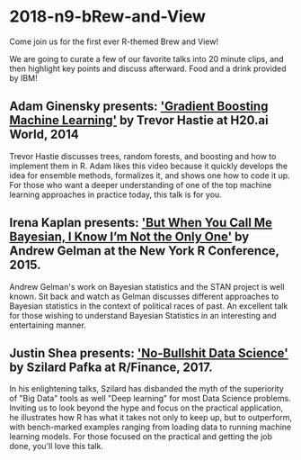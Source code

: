 # 2018-n9-bRew-and-View

Come join us for the first ever R-themed Brew and View!

We are going to curate a few of our favorite talks into 20 minute clips, and then highlight key points and discuss afterward. Food and a drink provided by IBM!


## Adam Ginensky presents: ['Gradient Boosting Machine Learning'](https://www.youtube.com/watch?v=wPqtzj5VZus) by Trevor Hastie at H20.ai World, 2014

Trevor Hastie discusses trees, random forests, and boosting and how to implement them in R. Adam likes this video because it quickly develops the idea for ensemble methods, formalizes it, and shows one how to code it up. For those who want a deeper understanding of one of the top machine learning approaches in practice today, this talk is for you.

## Irena Kaplan presents: ['But When You Call Me Bayesian, I Know I’m Not the Only One'](https://www.youtube.com/watch?v=ObS1hkOxyPA) by Andrew Gelman at the New York R Conference, 2015.

Andrew Gelman's work on Bayesian statistics and the STAN project is well known. Sit back and watch as Gelman discusses different approaches to Bayesian statistics in the context of political races of past. An excellent talk for those wishing to understand Bayesian Statistics in an interesting and entertaining manner.

## Justin Shea presents: ['No-Bullshit Data Science'](https://channel9.msdn.com/Events/RFinance/RFinance-2017/No-Bullshit-Data-Science) by Szilard Pafka at R/Finance, 2017.

In his enlightening talks, Szilard has disbanded the myth of the superiority of "Big Data" tools as well "Deep learning" for most Data Science problems. Inviting us to look beyond the hype and focus on the practical application, he illustrates how R has what it takes not only to keep up, but to outperform, with bench-marked examples ranging from loading data to running machine learning models. For those focused on the practical and getting the job done, you'll love this talk.

